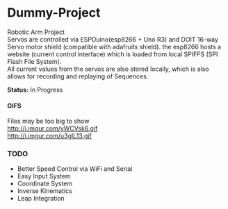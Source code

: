 # Dummy-Project

Robotic Arm Project  
Servos are controlled via ESPDuino(esp8266 + Uno R3) and DOIT 16-way Servo motor shield (compatible with adafruits shield).
the esp8266 hosts a website (current control interface) which is loaded from local SPIFFS (SPI Flash File System).  
All current values from the servos are also stored locally, which is also allows for recording and replaying of Sequences.

**Status:** In Progress

#### GIFS 
Files may be too big to show  
http://i.imgur.com/yWCVsk6.gif  
http://i.imgur.com/u3gIL13.gif


### TODO
- Better Speed Control via WiFi and Serial
- Easy Input System
- Coordinate System
- Inverse Kinematics
- Leap Integration

